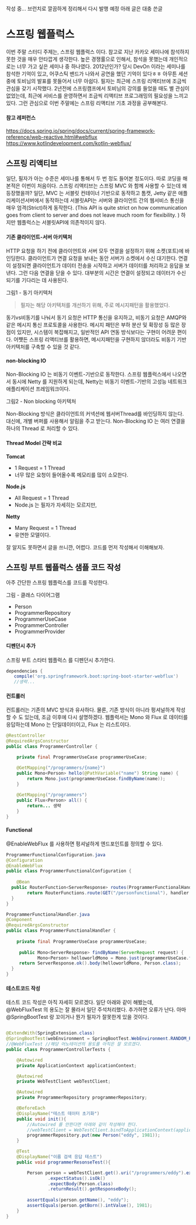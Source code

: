 작성 중... 브런치로 깔끔하게 정리해서 다시 발행 예정
아래 글은 대충 쓴글


# 스프링 웹플럭스
이번 주말 스터디 주제는, 스프링 웹플럭스 이다. 참고로 지난 카카오 세미나에 참석하지 못한 것을 매우 안타깝게 생각한다. 높은 경쟁률으로 인해서, 참석을 못했는데 개인적으로는 너무 가고 싶은 세미나 중 하나였다. 2012년인가? 당시 DevOn 이라는 세미나를 참석한 기억이 있고, 어쿠스틱 밴드가 나와서 공연을 했던 기억이 있다ㅎㅎ 아무튼 세션 중에 토비님의 발표를 못들어서 너무 아쉽다. 필자는 최근에 스프링 리액티브에 조금씩 관심을 갖기 시작했다. 2년전에 스프링캠프에서 토비님의 강의를 들었을 때도 별 관심이 없었는데, 최근에 서비스를 운영하면서 조금씩 리액티브 프로그래밍의 필요성을 느끼고 있다. 그런 관심으로 이번 주말에는 스프링 리액티브 기초 과정을 공부해본다. 

#### 참고 레퍼런스
https://docs.spring.io/spring/docs/current/spring-framework-reference/web-reactive.html#webflux
https://www.kotlindevelopment.com/kotlin-webflux/


## 스프링 리액티브
일단, 필자가 아는 수준은 세미나를 통해서 두 번 정도 들어본 정도이다. 따로 코딩을 해본적은 이번이 처음이다. 스프링 리액티브는 스프링 MVC 와 함께 사용할 수 있는데 왜 등장했을까? 일단, MVC 는 서블릿 컨테이너 기반으로 동작하고 톰캣, Jetty 같은 애플리케이션서버에서 동작하는데 서블릿API는 서버와 클라이언트 간의 웹서비스 통신을 매우 엄격(Strict)하게 동작한다. (This API is quite strict on how communication goes from client to server and does not leave much room for flexibility. ) 하지만 웹플럭스는 서블릿API에 의존적이지 않다. 

#### 기존 클라이언트-서버 아키텍처
HTTP 요청을 하기 전에 클라이언트와 서버 모두 연결을 설정하기 위해 소켓(포트)에 바인딩한다.  클라이언트가 연결 요청을 보내는 동안 서버가 소켓에서 수신 대기한다. 연결이 설정되면 클라이언트가 데이터 전송을 시작하고 서버가 데이터를 처리하고 응답을 보낸다. 그런 다음 연결을 닫을 수 있다. 대부분의 시간은 연결이 설정되고 데이터가 수신되기를 기다리는 데 사용된다. 

그림1 - 동기 아키텍처



> 필자는 해당 아키텍처를 개선하기 위해, 주로 메시지패턴을 활용했었다.

동기vs비동기를 나눠서 동기 요청은 HTTP 통신을 유지하고, 비동기 요청은 AMQP와 같은 메시지 통신 프로토콜을 사용한다. 메시지 패턴은 부하 분산 및 확장성 등 많은 장점이 있지만, 시스템이 복잡해지고, 일반적인 API 연동 방식보다는 구현이 어려운 편이다. 어쩃든 스프링 리액티브를 활용하면, 메시지패턴을 구현하지 않더라도 비동기 기반 아키텍처를 구축할 수 있을 것 같다.  

#### non-blocking IO
Non-Blocking IO 는 비동기 이벤트-기반으로 동작한다. 스프링 웹플럭스에서 나오면서 동시에 Netty 를 지원하게 되는데, Netty는 비동기 이벤트-기반의 고성능 네트워크 애플리케이션 프레임워크이다. 

그림2 - Non blocking 아키텍처

Non-Blocking 방식은 클라이언트의 커넥션에 웹서버Thread를 바인딩하지 않는다. 대신에, 개별 버퍼를 사용해서 알림을 주고 받는다. Non-Blocking IO 는 여러 연결을 하나의 Thread 로 처리할 수 있다.  


#### Thread Model 간략 비교

**Tomcat**
 - 1 Request = 1 Thread 
 - 너무 많은 요청이 들어올수록 메모리를 많이 소모한다.

**Node.js** 
 - All Request = 1 Thread
 - Node.js 는 필자가 자세히는 모르지만, 

**Netty**
 - Many Request = 1 Thread
 - 유연한 모델이다. 

잘 알지도 못하면서 글을 쓰니깐, 어렵다. 코드를 먼저 작성해서 이해해보자. 

## 스프링 부트 웹플럭스 샘플 코드 작성
아주 간단한 스프링 웹플럭스를 코드를 작성한다. 

그림 - 클래스 다이어그램

- Person 
- ProgrammerRepository
- ProgrammerUseCase 
- ProgrammerController
- ProgrammerProvider

#### 디펜던시 추가
스프링 부트 스타터 웹플럭스 를 디펜던시 추가한다. 
````groovy
dependencies {  
   compile('org.springframework.boot:spring-boot-starter-webflux')
   //생략...
````

#### 컨트롤러
컨트롤러는 기존의 MVC 방식과 유사하다. 물론, 기존 방식이 아니라 펑셔널하게 작성할 수 도 있는데, 조금 이후에 다시 설명하겠다. 웹플럭서는 Mono 와 Flux 로 데이터를 응답하는데 Mono 는 단일데이터이고, Flux 는 리스트이다. 

````java
@RestController  
@RequiredArgsConstructor  
public class ProgrammerController {

	private final ProgrammerUseCase programmerUseCase;

	@GetMapping("/programmers/{name}")  
	public Mono<Person> hello(@PathVariable("name") String name) {  
	    return Mono.just(programmerUseCase.findByName(name));  
	}  
	  
	@GetMapping("/programmers")  
	public Flux<Person> all() {  
	    return... 생략 
	}
}
````

#### Functional
@EnableWebFlux 를 사용하면 펑셔널하게 엔드포인트를 정의할 수 있다. 

````java
ProgrammerFunctionalConfiguration.java
@Configuration  
@EnableWebFlux  
public class ProgrammerFunctionalConfiguration {  
  
    @Bean  
  public RouterFunction<ServerResponse> routes(ProgrammerFunctionalHandler handler) {  
        return RouterFunctions.route(GET("/personfunctional"), handler::findByName);  
  }  
}

ProgrammerFunctionalHandler.java
@Component  
@RequiredArgsConstructor  
public class ProgrammerFunctionalHandler {  
  
	private final ProgrammerUseCase programmerUseCase;  
  
	 public Mono<ServerResponse> findByName(ServerRequest request) {  
	        Mono<Person> helloworldMono = Mono.just(programmerUseCase.findByName("eddy"));  
	 return ServerResponse.ok().body(helloworldMono, Person.class);  
  }  
}
````

#### 테스트코드 작성
테스트 코드 작성은 아직 자세히 모르겠다. 일단 아래와 같이 해봤는데, @WebFluxTest 의 용도는 잘 몰라서 일단 주석처리했다. 추가하면 오류가 난다. 아마 @SpringBootTest 랑 꼬이거나 뭔가 필자가 잘못한게 있을 것이다. 

````java

@ExtendWith(SpringExtension.class)
@SpringBootTest(webEnvironment = SpringBootTest.WebEnvironment.RANDOM_PORT)
//@WebFluxTest //해당 어노테이션의 용도를 아직은 잘 모르겠다. 
public class ProgrammerControllerTests {

    @Autowired
    private ApplicationContext applicationContext;

    @Autowired
    private WebTestClient webTestClient;

    @Autowired
    private ProgrammerRepository programmerRepository;

    @BeforeEach
    @DisplayName("테스트 데이터 초기화")
    public void init(){
        //Autowired 를 안한다면 아래와 같이 작성해야 한다. 
        //webTestClient = WebTestClient.bindToApplicationContext(applicationContext).configureClient().build();
        programmerRepository.put(new Person("eddy", 1981));
    }

    @Test
    @DisplayName("이름 검색 응답 테스트")
    public void programmerResonseTest(){

        Person person = webTestClient.get().uri("/programmers/eddy").exchange()
                .expectStatus().isOk()
                .expectBody(Person.class)
                .returnResult().getResponseBody();
                
        assertEquals(person.getName(), "eddy");
        assertEquals(person.getBorn().intValue(), 1981);
    }
}
````


